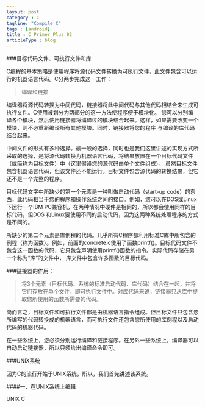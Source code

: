 ```yaml
---
layout: post
category : C
tagline: "Compile C"
tags : [android]
title : C Primer Plus 02
articleType : blog
---
```


###目标代码文件、可执行文件和库

C编程的基本策略是使用程序将源代码文件转换为可执行文件，此文件包含可以运行的机器语言代码。C分两步完成这一工作：

>编译和链接

编译器将源代码转换为中间代码，链接器将此中间代码与其他代码相结合来生成可执行文件。C使用被划分为两部分的这一方法使程序便于模块化。
您可以分别编译各个模块，然后使用链接器将编译过的模块结合起来。这样，如果需要改变一个模块，则不必重新编译所有其他模块。同时，链接器将您的程序
与编译的库代码结合起来。

中间文件的形式有多种选择。最一般的选择，同时也是我们这里讲述的实现方式所采取的选择，是将源代码转换为机器语言代码，将结果放置在一个目标代码文件（或简称为目标文件）中（这里假设您的源代码由单个文件组成）。
虽然目标文件包含机器语言代码，但该文件还不能运行。目标文件包含源代码的转换结果，但它还不是一个完整的程序。

目标代码文字中所缺少的第一个元素是一种叫做启动代码（start-up code）的东西，此代码相当于您的程序和操作系统之间的接口。例如，您可以在DOS或Linux下运行一个IBM PC兼容机，在两种情况中硬件是相同的，所以都会使用同样的目标代码，但DOS
和Linux要使用不同的启动代码，因为这两种系统处理程序的方式是不同的。

所缺少的第二个元素是库例程的代码。几乎所有C程序都利用标准C库中所包含的例程（称为函数）。例如，前面的concrete.c使用了函数printf()。目标代码文件不包含这一函数的代码，它只包含声明使用printf()函数的指令。实际代码存储在另一个称为“库”的文件中，
库文件中包含许多函数的目标代码。

###链接器的作用：

>将3个元素（目标代码、系统的标准启动代码、库代码）结合在一起，并将它们存放在单个文件，即可执行文件中。对库代码来说，链接器只从库中提取您所使用的函数所需要的代码。

简而言之，目标文件和可执行文件都是由机器语言指令组成。但目标文件只包含您所编写的代码转换成的机器语言，而可执行文件还包含您所使用的库例程以及启动代码的机器代码。

在一些系统上，您必须分别运行编译和链接程序。在另外一些系统上，编译器可以自动启动链接器，所以只须给出编译命令即可。

###UNIX系统

因为C的流行开始于UNIX系统，所以，我们首先讲述该系统。

####一、在UNIX系统上编辑

UNIX C